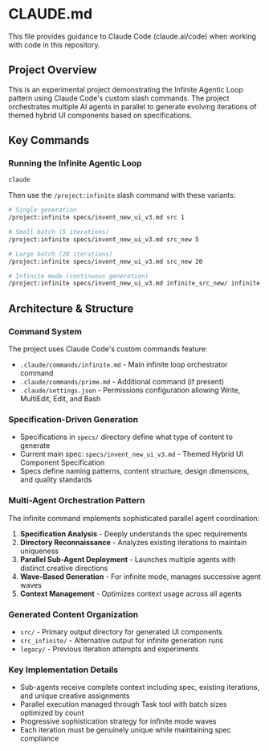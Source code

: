 # CLAUDE.md

This file provides guidance to Claude Code (claude.ai/code) when working with code in this repository.

## Project Overview

This is an experimental project demonstrating the Infinite Agentic Loop pattern using Claude Code's custom slash commands. The project orchestrates multiple AI agents in parallel to generate evolving iterations of themed hybrid UI components based on specifications.

## Key Commands

### Running the Infinite Agentic Loop

```bash
claude
```

Then use the `/project:infinite` slash command with these variants:

```bash
# Single generation
/project:infinite specs/invent_new_ui_v3.md src 1

# Small batch (5 iterations)
/project:infinite specs/invent_new_ui_v3.md src_new 5

# Large batch (20 iterations)
/project:infinite specs/invent_new_ui_v3.md src_new 20

# Infinite mode (continuous generation)
/project:infinite specs/invent_new_ui_v3.md infinite_src_new/ infinite
```

## Architecture & Structure

### Command System
The project uses Claude Code's custom commands feature:
- `.claude/commands/infinite.md` - Main infinite loop orchestrator command
- `.claude/commands/prime.md` - Additional command (if present)
- `.claude/settings.json` - Permissions configuration allowing Write, MultiEdit, Edit, and Bash

### Specification-Driven Generation
- Specifications in `specs/` directory define what type of content to generate
- Current main spec: `specs/invent_new_ui_v3.md` - Themed Hybrid UI Component Specification
- Specs define naming patterns, content structure, design dimensions, and quality standards

### Multi-Agent Orchestration Pattern
The infinite command implements sophisticated parallel agent coordination:
1. **Specification Analysis** - Deeply understands the spec requirements
2. **Directory Reconnaissance** - Analyzes existing iterations to maintain uniqueness
3. **Parallel Sub-Agent Deployment** - Launches multiple agents with distinct creative directions
4. **Wave-Based Generation** - For infinite mode, manages successive agent waves
5. **Context Management** - Optimizes context usage across all agents

### Generated Content Organization
- `src/` - Primary output directory for generated UI components
- `src_infinite/` - Alternative output for infinite generation runs
- `legacy/` - Previous iteration attempts and experiments

### Key Implementation Details
- Sub-agents receive complete context including spec, existing iterations, and unique creative assignments
- Parallel execution managed through Task tool with batch sizes optimized by count
- Progressive sophistication strategy for infinite mode waves
- Each iteration must be genuinely unique while maintaining spec compliance